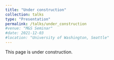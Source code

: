 ```yaml
---
title: "Under construction"
collection: talks
type: "Presentation"
permalink: /talks/under_construction
#venue: "M&S Seminar"
#date: 2021-12-03
#location: "University of Washington, Seattle"
---
```


This page is under construction.

